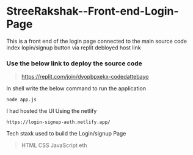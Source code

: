 # StreeRakshak--Front-end-Login-Page

This is a front end of the login page connected to the main source code index lopin/signup button via replit debloyed host link 

### Use the below link to deploy the source code 

> https://replit.com/join/dyopbpxekx-codedattebayo

In shell write the below command to run the application
```
node app.js
```

I had hosted the UI Using the netlify 

```
https://login-signup-auth.netlify.app/
```
Tech staxk used to build the Login/signup Page 
> HTML
> CSS
> JavaScript
> eth
